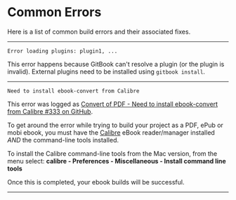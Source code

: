 # Common Errors

Here is a list of common build errors and their associated fixes.

---------

```
Error loading plugins: plugin1, ...
```

This error happens because GitBook can't resolve a plugin (or the plugin is invalid).
External plugins need to be installed using `gitbook install`.

---------

```
Need to install ebook-convert from Calibre
```

This error was logged as [Convert of PDF - Need to install ebook-convert from Calibre #333 on GitHub](https://github.com/GitbookIO/gitbook/issues/333).

To get around the error while trying to build your project as a PDF, ePub or mobi ebook, you must have the [Calibre](http://calibre-ebook.com) eBook reader/manager installed _AND_ the command-line tools installed.

To install the Calibre command-line tools from the Mac version, from the menu select: **calibre - Preferences - Miscellaneous - Install command line tools**

Once this is completed, your ebook builds will be successful.

***
